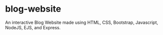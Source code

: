 # blog-website
An interactive Blog Website made using HTML, CSS, Bootstrap, Javascript, NodeJS, EJS, and Express.
